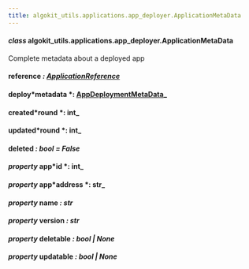 ```yaml
---
title: algokit_utils.applications.app_deployer.ApplicationMetaData
---
```


#### _class_ algokit_utils.applications.app_deployer.ApplicationMetaData

Complete metadata about a deployed app

#### reference _: [ApplicationReference](#algokit_utils.applications.app_deployer.ApplicationReference)_

#### deploy*metadata *: [AppDeploymentMetaData](#algokit_utils.applications.app_deployer.AppDeploymentMetaData)\_

#### created*round *: int\_

#### updated*round *: int\_

#### deleted _: bool_ _= False_

#### _property_ app*id *: int\_

#### _property_ app*address *: str\_

#### _property_ name _: str_

#### _property_ version _: str_

#### _property_ deletable _: bool | None_

#### _property_ updatable _: bool | None_
